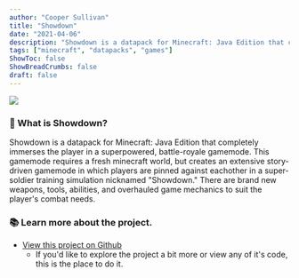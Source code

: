 ```yaml
---
author: "Cooper Sullivan"
title: "Showdown"
date: "2021-04-06"
description: "Showdown is a datapack for Minecraft: Java Edition that completely immerses the player in a superpowered, battle-royale gamemode."
tags: ["minecraft", "datapacks", "games"]
ShowToc: false
ShowBreadCrumbs: false
draft: false
---
```


![](https://i.imgur.com/1X5K33G.png)

### 📖 What is Showdown?
Showdown is a datapack for Minecraft: Java Edition that completely immerses the player in a superpowered, battle-royale gamemode.
This gamemode requires a fresh minecraft world, but creates an extensive story-driven gamemode in which players are pinned against eachother in a super-soldier training simulation nicknamed "Showdown."
There are brand new weapons, tools, abilities, and overhauled game mechanics to suit the player's combat needs.

### 📚 Learn more about the project.
* [View this project on Github](https://github.com/coopersully/showdown)
	* If you'd like to explore the project a bit more or view any of it's code, this is the place to do it.
